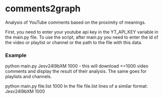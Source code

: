 # comments2graph
Analysis of YouTube comments based on the proximity of meanings.

First, you need to enter your youtube api key in the YT_API_KEY variable in the main.py file.
To use the script, after main.py you need to enter the id of the video or playlist or channel or the path to the file with this data.

### Example
python main.py Jesv24I9bXM 1000 - this will download <=1000 video comments and display the result of their analysis.
The same goes for playlists and channels.

python main.py file.list 1000
In the file file.list lines of a similar format:
Jesv24I9bXM 1000
